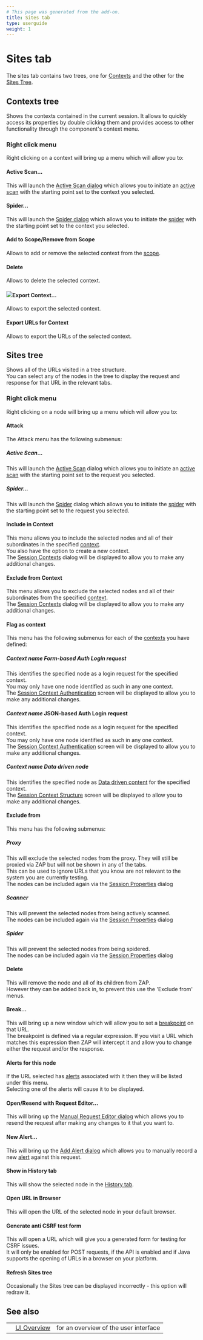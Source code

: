 ```yaml
---
# This page was generated from the add-on.
title: Sites tab
type: userguide
weight: 1
---
```


# Sites tab

The sites tab contains two trees, one for [Contexts](/docs/desktop/start/features/contexts/) and the other for the [Sites Tree](/docs/desktop/start/features/sitestree/).

## Contexts tree

Shows the contexts contained in the current session. It allows to quickly access its properties by double clicking them and provides access to other functionality through the component's context menu.

### Right click menu

Right clicking on a context will bring up a menu which will allow you to:

#### Active Scan...

This will launch the [Active Scan dialog](/docs/desktop/ui/dialogs/advascan/) which allows you to initiate an [active scan](/docs/desktop/start/features/ascan/) with the starting point set to the context you selected.

#### Spider...

This will launch the [Spider dialog](/docs/desktop/ui/dialogs/spider/) which allows you to initiate the [spider](/docs/desktop/start/features/spider/) with the starting point set to the context you selected.

#### Add to Scope/Remove from Scope

Allows to add or remove the selected context from the [scope](/docs/desktop/start/features/scope/).

#### Delete

Allows to delete the selected context.

#### ![](/docs/desktop/images/fugue/application-blue-export.png)Export Context...

Allows to export the selected context.

#### Export URLs for Context

Allows to export the URLs of the selected context.

## Sites tree

Shows all of the URLs visited in a tree structure.  
You can select any of the nodes in the tree to display the request and response for that URL in the relevant tabs.

### Right click menu

Right clicking on a node will bring up a menu which will allow you to:

#### Attack

The Attack menu has the following submenus:

##### Active Scan...

This will launch the [Active Scan](/docs/desktop/ui/dialogs/advascan/) dialog which allows you to initiate an [active scan](/docs/desktop/start/features/ascan/) with the starting point set to the request you selected.

##### Spider...

This will launch the [Spider](/docs/desktop/ui/dialogs/spider/) dialog which allows you to initiate the [spider](/docs/desktop/start/features/spider/) with the starting point set to the request you selected.

#### Include in Context

This menu allows you to include the selected nodes and all of their subordinates in the specified [context](/docs/desktop/start/features/contexts/).  
You also have the option to create a new context.  
The [Session Contexts](/docs/desktop/ui/dialogs/session/contexts/) dialog will be displayed to allow you to make any additional changes.

#### Exclude from Context

This menu allows you to exclude the selected nodes and all of their subordinates from the specified [context](/docs/desktop/start/features/contexts/).  
The [Session Contexts](/docs/desktop/ui/dialogs/session/contexts/) dialog will be displayed to allow you to make any additional changes.

#### Flag as context

This menu has the following submenus for each of the [contexts](/docs/desktop/start/features/contexts/) you have defined:

##### _Context name_ Form-based Auth Login request

This identifies the specified node as a login request for the specified context.  
You may only have one node identified as such in any one context.  
The [Session Context Authentication](/docs/desktop/ui/dialogs/session/context-auth/) screen will be displayed to allow you to make any additional changes.

#### _Context name_ JSON-based Auth Login request

This identifies the specified node as a login request for the specified context.  
You may only have one node identified as such in any one context.  
The [Session Context Authentication](/docs/desktop/ui/dialogs/session/context-auth/) screen will be displayed to allow you to make any additional changes.

##### _Context name_ Data driven node

This identifies the specified node as [Data driven content](/docs/desktop/start/features/ddc/) for the specified context.  
The [Session Context Structure](/docs/desktop/ui/dialogs/session/context-struct/) screen will be displayed to allow you to make any additional changes.

#### Exclude from

This menu has the following submenus:

##### Proxy

This will exclude the selected nodes from the proxy. They will still be proxied via ZAP but will not be shown in any of the tabs.  
This can be used to ignore URLs that you know are not relevant to the system you are currently testing.  
The nodes can be included again via the [Session Properties](/docs/desktop/ui/dialogs/session/) dialog

##### Scanner

This will prevent the selected nodes from being actively scanned.  
The nodes can be included again via the [Session Properties](/docs/desktop/ui/dialogs/session/) dialog

##### Spider

This will prevent the selected nodes from being spidered.  
The nodes can be included again via the [Session Properties](/docs/desktop/ui/dialogs/session/) dialog

#### Delete

This will remove the node and all of its children from ZAP.  
However they can be added back in, to prevent this use the 'Exclude from' menus.

#### Break...

This will bring up a new window which will allow you to set a [breakpoint](/docs/desktop/start/features/breakpoints/) on that URL.  
The breakpoint is defined via a regular expression. If you visit a URL which matches this expression then ZAP will intercept it and allow you to change either the request and/or the response.

#### Alerts for this node

If the URL selected has [alerts](/docs/desktop/start/features/alerts/) associated with it then they will be listed under this menu.  
Selecting one of the alerts will cause it to be displayed.

#### Open/Resend with Request Editor...

This will bring up the [Manual Request Editor dialog](/docs/desktop/ui/dialogs/man_req/) which allows you to resend the request after making any changes to it that you want to.

#### New Alert...

This will bring up the [Add Alert dialog](/docs/desktop/ui/dialogs/addalert/) which allows you to manually record a new [alert](/docs/desktop/start/features/alerts/) against this request.

#### Show in History tab

This will show the selected node in the [History tab](/docs/desktop/ui/tabs/history/).

#### Open URL in Browser

This will open the URL of the selected node in your default browser.

#### Generate anti CSRF test form

This will open a URL which will give you a generated form for testing for CSRF issues.  
It will only be enabled for POST requests, if the API is enabled and if Java supports the opening of URLs in a browser on your platform.

#### Refresh Sites tree

Occasionally the Sites tree can be displayed incorrectly - this option will redraw it.

## See also

|     |                                  |                                       |
| --- | -------------------------------- | ------------------------------------- |
|     | [UI Overview](/docs/desktop/ui/) | for an overview of the user interface |
